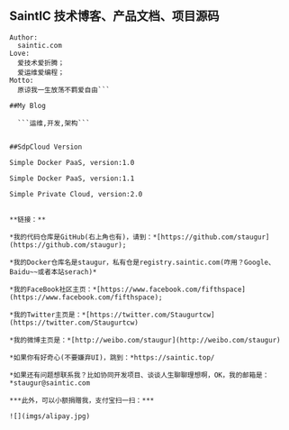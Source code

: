 ## **SaintIC 技术博客、产品文档、项目源码**

```
Author:
  saintic.com
Love:
  爱技术爱折腾；
  爱运维爱编程；
Motto:
  原谅我一生放荡不羁爱自由```

##My Blog

  ```运维,开发,架构```

  
##SdpCloud Version

Simple Docker PaaS, version:1.0

Simple Docker PaaS, version:1.1

Simple Private Cloud, version:2.0


**链接：**

*我的代码仓库是GitHub(右上角也有)，请到：*[https://github.com/staugur](https://github.com/staugur);

*我的Docker仓库名是staugur，私有仓是registry.saintic.com(咋用？Google、Baidu~~或者本站serach)*

*我的FaceBook社区主页：*[https://www.facebook.com/fifthspace](https://www.facebook.com/fifthspace);

*我的Twitter主页是：*[https://twitter.com/Staugurtcw](https://twitter.com/Staugurtcw)

*我的微博主页是：*[http://weibo.com/staugur](http://weibo.com/staugur)

*如果你有好奇心(不要嫌弃UI)，跳到：*https://saintic.top/

*如果还有问题想联系我？比如协同开发项目、谈谈人生聊聊理想啊，OK，我的邮箱是：*staugur@saintic.com

***此外，可以小额捐赠我，支付宝扫一扫：***

![](imgs/alipay.jpg)

